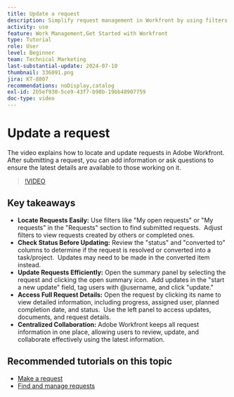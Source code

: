 ```yaml
---
title: Update a request
description: Simplify request management in Workfront by using filters to locate requests, efficiently updating status and details, accessing full information, and fostering centralized collaboration for streamlined workflows.
activity: use
feature: Work Management,Get Started with Workfront
type: Tutorial
role: User
level: Beginner
team: Technical Marketing
last-substantial-update: 2024-07-10
thumbnail: 336091.png
jira: KT-8807
recommendations: noDisplay,catalog
exl-id: 2b5ef930-5ce9-43f7-b98b-19bb48907759
doc-type: video
---
```

# Update a request

The video explains how to locate and update requests in Adobe Workfront. ​ After submitting a request, you can add information or ask questions to ensure the latest details are available to those working on it. ​  ​

>[!VIDEO](https://video.tv.adobe.com/v/336091/?quality=12&learn=on&enablevpops)

## Key takeaways

* **Locate Requests Easily:** Use filters like "My open requests" or "My requests" in the "Requests" section to find submitted requests. ​ Adjust filters to view requests created by others or completed ones.
* **Check Status Before Updating:** Review the "status" and "converted to" columns to determine if the request is resolved or converted into a task/project. ​ Updates may need to be made in the converted item instead. ​
* **Update Requests Efficiently:** Open the summary panel by selecting the request and clicking the open summary icon. ​ Add updates in the "start a new update" field, tag users with @username, and click "update." ​
* **Access Full Request Details:** Open the request by clicking its name to view detailed information, including progress, assigned user, planned completion date, and status. ​ Use the left panel to access updates, documents, and request details.
* **Centralized Collaboration:** Adobe Workfront keeps all request information in one place, allowing users to review, update, and collaborate effectively using the latest information. ​


## Recommended tutorials on this topic

* [Make a request](/help/manage-work/issues-requests/make-a-request.md)
* [Find and manage requests](/help/manage-work/issues-requests/find-requests.md)
